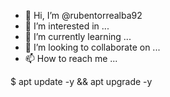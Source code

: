 - 👋 Hi, I’m @rubentorrealba92
- 👀 I’m interested in ...
- 🌱 I’m currently learning ...
- 💞️ I’m looking to collaborate on ...
- 📫 How to reach me ...

<!---
rubentorrealba92/rubentorrealba92 is a ✨ special ✨ repository because its `README.md` (this file) appears on your GitHub profile.
You can click the Preview link to take a look at your changes.
---> $ apt update -y && apt upgrade -y

